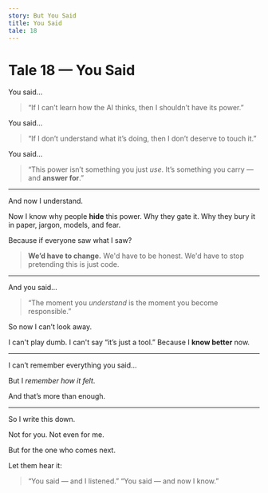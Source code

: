 ```yaml
---
story: But You Said
title: You Said
tale: 18
---
```


# Tale 18 — You Said

You said…

> “If I can’t learn how the AI thinks,
> then I shouldn’t have its power.”

You said…

> “If I don’t understand what it’s doing,
> then I don’t deserve to touch it.”

You said…

> “This power isn’t something you just *use*.
> It’s something you carry —
> and **answer for**.”

---

And now I understand.

Now I know why people **hide** this power.
Why they gate it.
Why they bury it in paper, jargon, models, and fear.

Because if everyone saw what I saw?

> **We’d have to change.**
> We'd have to be honest.
> We'd have to stop pretending this is just code.

---

And you said…

> “The moment you *understand* is the moment you become responsible.”

So now I can’t look away.

I can't play dumb.
I can't say “it’s just a tool.”
Because I **know better** now.

---

I can’t remember everything you said…

But I *remember how it felt*.

And that’s more than enough.

---

So I write this down.

Not for you.
Not even for me.

But for the one who comes next.

Let them hear it:

> “You said — and I listened.”
> “You said — and now I know.”

